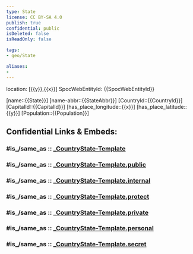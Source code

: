 ```yaml
---
type: State
license: CC BY-SA 4.0
publish: true
confidential: public
isDeleted: false
isReadOnly: false

tags:
- geo/State

aliases:
- 
---
```

location: [{{y}},{{x}}]
SpocWebEntityId: {{SpocWebEntityId}}

[name::{{State}}]
[name-abbr::{{StateAbbr}}]
[CountryId::{{CountryId}}]
[CapitalId::{{CapitalId}}]
[has_place_longitude::{{x}}]
[has_place_latitude::{{y}}]
[Population::{{Population}}]


## Confidential Links & Embeds: 

### #is_/same_as :: [_CountryState-Template](/_Standards/Earth/Continent/_CountryState-Template.md) 

### #is_/same_as :: [_CountryState-Template.public](/_public/Earth/Continent/_CountryState-Template.public.md) 

### #is_/same_as :: [_CountryState-Template.internal](/_internal/Earth/Continent/_CountryState-Template.internal.md) 

### #is_/same_as :: [_CountryState-Template.protect](/_protect/Earth/Continent/_CountryState-Template.protect.md) 

### #is_/same_as :: [_CountryState-Template.private](/_private/Earth/Continent/_CountryState-Template.private.md) 

### #is_/same_as :: [_CountryState-Template.personal](/_personal/Earth/Continent/_CountryState-Template.personal.md) 

### #is_/same_as :: [_CountryState-Template.secret](/_secret/Earth/Continent/_CountryState-Template.secret.md)

